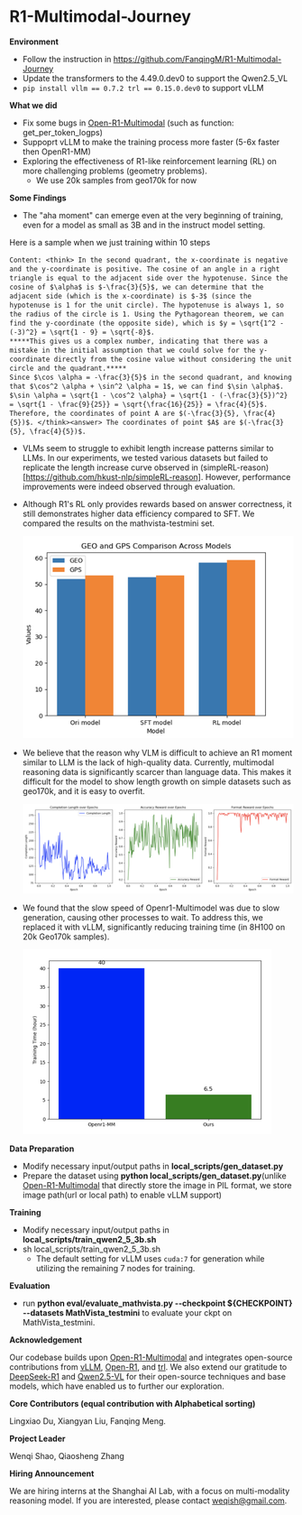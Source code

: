 # R1-Multimodal-Journey

**Environment**

- Follow the instruction in https://github.com/FanqingM/R1-Multimodal-Journey
- Update the transformers to the 4.49.0.dev0 to support the Qwen2.5_VL
- `pip install vllm == 0.7.2 trl == 0.15.0.dev0` to support vLLM

**What we did**

- Fix some bugs in [Open-R1-Multimodal](https://github.com/EvolvingLMMs-Lab/open-r1-multimodal) (such as function: get_per_token_logps)
- Suppoprt vLLM to make the training process more faster (5-6x faster then OpenR1-MM)
- Exploring the effectiveness of R1-like reinforcement learning (RL) on more challenging problems (geometry problems).
  - We use 20k samples from geo170k for now

**Some Findings**

-  The "aha moment" can emerge even at the very beginning of training, even for a model as small as 3B and in the instruct model setting.

  Here is a sample when we just training within 10 steps

  ```
  Content: <think> In the second quadrant, the x-coordinate is negative and the y-coordinate is positive. The cosine of an angle in a right triangle is equal to the adjacent side over the hypotenuse. Since the cosine of $\alpha$ is $-\frac{3}{5}$, we can determine that the adjacent side (which is the x-coordinate) is $-3$ (since the hypotenuse is 1 for the unit circle). The hypotenuse is always 1, so the radius of the circle is 1. Using the Pythagorean theorem, we can find the y-coordinate (the opposite side), which is $y = \sqrt{1^2 - (-3)^2} = \sqrt{1 - 9} = \sqrt{-8}$. 
  *****This gives us a complex number, indicating that there was a mistake in the initial assumption that we could solve for the y-coordinate directly from the cosine value without considering the unit circle and the quadrant.*****
  Since $\cos \alpha = -\frac{3}{5}$ in the second quadrant, and knowing that $\cos^2 \alpha + \sin^2 \alpha = 1$, we can find $\sin \alpha$. $\sin \alpha = \sqrt{1 - \cos^2 \alpha} = \sqrt{1 - (-\frac{3}{5})^2} = \sqrt{1 - \frac{9}{25}} = \sqrt{\frac{16}{25}} = \frac{4}{5}$. Therefore, the coordinates of point A are $(-\frac{3}{5}, \frac{4}{5})$. </think><answer> The coordinates of point $A$ are $(-\frac{3}{5}, \frac{4}{5})$.
  
  ```

- VLMs seem to struggle to exhibit length increase patterns similar to LLMs. In our experiments, we tested various datasets but failed to replicate the length increase curve observed in (simpleRL-reason)[https://github.com/hkust-nlp/simpleRL-reason]. However, performance improvements were indeed observed through evaluation.

- Although R1's RL only provides rewards based on answer correctness, it still demonstrates higher data efficiency compared to SFT.  We compared the results on the mathvista-testmini set.

  ![image-20250210235340428](./assets/result.png)

- We believe that the reason why VLM is difficult to achieve an R1 moment similar to LLM is the lack of high-quality data. Currently, multimodal reasoning data is significantly scarcer than language data. This makes it difficult for the model to show length growth on simple datasets such as geo170k, and it is easy to overfit.

  <img src="./assets/log.png" alt="image-20250210235559468" style="zoom:50%;" />

- We found that the slow speed of Openr1-Multimodel was due to slow generation, causing other processes to wait. To address this, we replaced it with vLLM, significantly reducing training time (in 8H100 on 20k Geo170k samples).

  <img src="./assets/time.png" alt="image-20250211000441795" style="zoom:50%;" />

**Data Preparation**

- Modify necessary input/output paths in **local_scripts/gen_dataset.py**
- Prepare the dataset using **python local_scripts/gen_dataset.py**(unlike [Open-R1-Multimodal](https://github.com/EvolvingLMMs-Lab/open-r1-multimodal) that directly store the image in PIL format, we store image path(url or local path) to enable vLLM support)

**Training**

- Modify necessary input/output paths in **local_scripts/train_qwen2_5_3b.sh**
- sh local_scripts/train_qwen2_5_3b.sh
  - The default setting for vLLM uses `cuda:7` for generation while utilizing the remaining 7 nodes for training.

**Evaluation**

- run **python eval/evaluate_mathvista.py --checkpoint ${CHECKPOINT} --datasets MathVista_testmini** to evaluate your ckpt on MathVista_testmini.

**Acknowledgement**

Our codebase builds upon [Open-R1-Multimodal](https://github.com/EvolvingLMMs-Lab/open-r1-multimodal) and integrates open-source contributions from [vLLM](https://github.com/vllm-project/vllm), [Open-R1](https://github.com/huggingface/open-r1), and [trl](https://github.com/huggingface/trl). We also extend our gratitude to [DeepSeek-R1](https://github.com/deepseek-ai/DeepSeek-R1) and [Qwen2.5-VL](https://github.com/QwenLM/Qwen2.5-VL) for their open-source techniques and base models, which have enabled us to further our exploration.


**Core Contributors (equal contribution with Alphabetical sorting)**

Lingxiao Du, Xiangyan Liu, Fanqing Meng.

**Project Leader**

Wenqi Shao, Qiaosheng Zhang

**Hiring Announcement**

We are hiring interns at the Shanghai AI Lab, with a focus on multi-modality reasoning model. If you are interested, please contact weqish@gmail.com.
